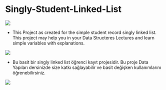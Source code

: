 # Singly-Student-Linked-List
<img src="https://user-images.githubusercontent.com/73097560/115834477-dbab4500-a447-11eb-908a-139a6edaec5c.gif">

- This Project as created for the simple student record singly linked list. This project may help you in your Data Structeres Lectures and learn simple variables with explanations.

<img src="https://user-images.githubusercontent.com/73097560/115834477-dbab4500-a447-11eb-908a-139a6edaec5c.gif">

- Bu basit bir singly linked list  öğrenci kayıt projesidir. Bu proje Data Yapıları dersinizde size katkı sağlayabilir ve basit değişken kullanımlarını öğrenebilirsiniz.

<img src="https://user-images.githubusercontent.com/73097560/115834477-dbab4500-a447-11eb-908a-139a6edaec5c.gif">
